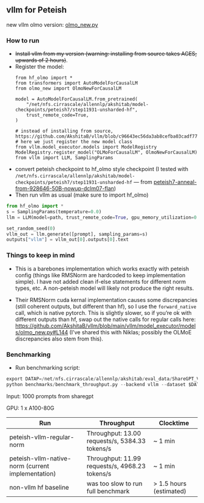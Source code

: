 
## vllm for Peteish

new vllm olmo version: [olmo_new.py](https://github.com/AkshitaB/vllm/blob/main/vllm/model_executor/models/olmo_new.py)

### How to run

- ~~Install vllm from my version (warning: installing from source takes AGES; upwards of 2 hours)~~.
- Register the model:
  ```
  from hf_olmo import *
  from transformers import AutoModelForCausalLM
  from olmo_new import OlmoNewForCausalLM
  
  model = AutoModelForCausalLM.from_pretrained(
      "/net/nfs.cirrascale/allennlp/akshitab/model-checkpoints/peteish7/step11931-unsharded-hf",
      trust_remote_code=True,
  )
  
  # instead of installing from source, https://github.com/AkshitaB/vllm/blob/c96643ec56da3ab8cefba03cadf7731788e756b5/vllm/model_executor/models/__init__.py#L49
  # here we just register the new model class
  from vllm.model_executor.models import ModelRegistry
  ModelRegistry.register_model("OLMoForCausalLM", OlmoNewForCausalLM)
  from vllm import LLM, SamplingParams
  ```
- convert peteish checkpoint to hf\_olmo style checkpoint (I tested with `/net/nfs.cirrascale/allennlp/akshitab/model-checkpoints/peteish7/step11931-unsharded-hf` — from [peteish7-anneal-from-928646-50B-nowup-dclm07-flan](https://us-east-1.console.aws.amazon.com/s3/buckets/ai2-llm?prefix=checkpoints/OLMo-medium/peteish7-anneal-from-928646-50B-nowup-dclm07-flan/))
- Then run vllm as usual (make sure to import hf_olmo)

```python
from hf_olmo import *
s = SamplingParams(temperature=0.0)
llm = LLM(model=path, trust_remote_code=True, gpu_memory_utilization=0.90)

set_random_seed(0)
vllm_out = llm.generate([prompt], sampling_params=s)
outputs["vllm"] = vllm_out[0].outputs[0].text
```

### Things to keep in mind

- This is a barebones implementation which works exactly with peteish config (things like RMSNorm are hardcoded to keep implementation simple). I have not added clean if-else statements for different norm types, etc. A non-peteish model will likely not produce the right results.

- Their RMSNorm cuda kernal implementation causes some discrepancies (still coherent outputs, but different than hf), so I use the `forward_native` call, which is native pytorch. This is slightly slower, so if you’re ok with different outputs than hf, swap out the native calls for regular calls here: https://github.com/AkshitaB/vllm/blob/main/vllm/model_executor/models/olmo_new.py#L144 (I've shared this with Niklas; possibly the OLMoE discrepancies also stem from this).

### Benchmarking

- Run benchmarking script:

```python
export DATAP=/net/nfs.cirrascale/allennlp/akshitab/eval_data/ShareGPT_V3_unfiltered_cleaned_split.json
python benchmarks/benchmark_throughput.py --backend vllm --dataset $DATAP --model /net/nfs.cirrascale/allennlp/akshitab/model-checkpoints/peteish7/step11931-unsharded-hf
```

  Input: 1000 prompts from sharegpt
  
  GPU: 1 x A100-80G

  | Run | Throughput | Clocktime |
  | --- | --- | --- |
  | peteish-vllm-regular-norm | Throughput: 13.00 requests/s, 5384.33 tokens/s | ~ 1 min |
  | peteish-vllm-native-norm (current implementation) | Throughput: 11.99 requests/s, 4968.23 tokens/s | ~ 1 min |
  | non-vllm hf baseline | was too slow to run full benchmark | > 1.5 hours (estimated) |
